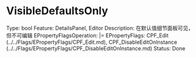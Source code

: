 # VisibleDefaultsOnly

Type: bool
Feature: DetailsPanel, Editor
Description: 在默认值细节面板可见，但不可编辑
EPropertyFlagsOperation: |=
EPropertyFlags: CPF_Edit (../../Flags/EPropertyFlags/CPF_Edit.md), CPF_DisableEditOnInstance (../../Flags/EPropertyFlags/CPF_DisableEditOnInstance.md)
Status: Done